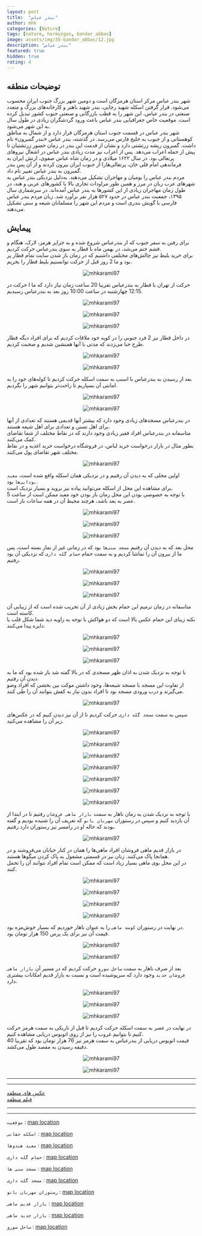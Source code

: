 ```yaml
---
layout: post
title:  "بندر عباس"
author: mhk
categories: [Nature]
tags: [nature, hormuzgan, bandar_abbas]
image: assets/img/35-bandar_abbas/12.jpg
description: "بندر عباس"
featured: true
hidden: true
rating: 4
---
```


## توضیحات منطقه
شهر بندر عباس مرکز استان هرمزگان است و دومین شهر بزرگ جنوب ایران محسوب می‌شود. قرار گرفتن اسکله شهید رجایی، بندر شهید باهنر و کارخانه‌های بزرگ و متعدد صنعتی در بندر عباس، این شهر را به قطب بازرگانی و صنعتی جنوب کشور تبدیل کرده است. موقعیت خاص جغرافیایی بندر عباس باعث ورود گردشگران زیادی در طول سال به این شهر می‌شود.  
شهر بندر عباس در قسمت جنوب استان هرمزگان قرار دارد و از شمال به مناطق کوهستانی و از جنوب به خلیج فارس می‌رسد. در گذشته، بندر عباس «بندر گمبرون» نام داشت. گمبرون ریشه زرتشتی دارد و نشان از قدمت این بندر در زمان حضور زرتشتیان تا پیش از حمله اعراب می‌دهد. پس از اعراب نیز مدت زیادی بندر عباس در اشغال نیروهای پرتغالی بود. در سال ۱۶۲۲ میلادی و در زمان شاه عباس صفوی، ارتش ایران به فرماندهی امام قلی خان، پرتغالی‌هارا از جنوب ایران بیرون کردند و از آن پس بندر گمبرون به بندر عباس تغییر نام داد.  
مردم بندر عباس را بومیان و مهاجران تشکیل می‌دهند. به‌دلیل نزدیکی بندر عباس به شهرهای عرب زبان در مرز و همین طور مراودات تجاری بالا با کشورهای عربی و هند، در طول زمان مهاجران زیادی از این کشورها به بندر عباس آمده‌اند. در سرشماری سال ۱۳۹۵، جمعیت بندر عباس در حدود ۵۲۷ هزار نفر برآورد شد. زبان مردم بندر عباس فارسی با گویش بندری است و مردم این شهر را مسلمانان شیعه و سنی تشکیل می‌دهند.  

## پیمایش
برای رفتن به سفر جنوب که از بندرعباس شروع شده و به جزایر هرمز، لارک، هنگام و قشم ختم می‌شد، در بهمن ماه با قطار به سوی بندرعباس حرکت کردیم.  
برای خرید بلیط نیز چالش‌های مختلفی داشتیم که در زمان باز شدن سایت تمام قطار پر بود و ما 2 روز قبل از حرکت توانستیم بلیط قطار را بخریم.  

<p align="center">
  <img src="/assets/img/35-bandar_abbas/01.jpg" alt="mhkarami97" />
</p>

حرکت از تهران با قطار به بندرعباس تقریبا 20 ساعت زمان نیاز دارد که ما ا حرکت در 12:15 چهارشنبه در ساعت 10:00 روز بعد به بندرعباس رسیدیم.  

<p align="center">
  <img src="/assets/img/35-bandar_abbas/02.jpg" alt="mhkarami97" />
</p>

<p align="center">
  <img src="/assets/img/35-bandar_abbas/03.jpg" alt="mhkarami97" />
</p>

<p align="center">
  <img src="/assets/img/35-bandar_abbas/04.jpg" alt="mhkarami97" />
</p>

در داخل قطار نیز 2 فرد جنوبی را در کوپه خود ملاقات کردیم که برای افراد دیگه قطار طرح حنا می‌زدند که مدتی با آنها همنشین شدیم و صحبت کردیم.  

<p align="center">
  <img src="/assets/img/35-bandar_abbas/05.jpg" alt="mhkarami97" />
</p>

<p align="center">
  <img src="/assets/img/35-bandar_abbas/06.jpg" alt="mhkarami97" />
</p>

بعد از رسیدن به بندرعباس با اسنپ به سمت اسکله حرکت کردیم تا کوله‌های خود را به امانتی آن بسپاریم تا راحت‌تر بتوانیم شهر را بگردیم.  

<p align="center">
  <img src="/assets/img/35-bandar_abbas/07.jpg" alt="mhkarami97" />
</p>

<p align="center">
  <img src="/assets/img/35-bandar_abbas/08.jpg" alt="mhkarami97" />
</p>

در بندرعباس مسجدهای زیادی وجود دارد که بیشتر آنها قدیمی هستند که تعدادی از آنها برای اهل تسنن و تعدادی برای اهل شیعه هستند.  
متاسفانه در بندرعباس افراد فقیر زیادی وجود دارند که در نقاط مختلف از شما تقاضای کمک می‌کنند.  
بطور مثال در بازار درخواست خرید لباس، در فروشگاه درخواست خرید اغذیه و در نقاط مختلف شهر تقاضای پول می‌کنند.  

<p align="center">
  <img src="/assets/img/35-bandar_abbas/09.jpg" alt="mhkarami97" />
</p>

اولین محلی که به دیدن آن رفتیم و در نزدیکی همان اسکله واقع شده است، `معبد بودایی‌ها` بود.  
برای مشاهده این محل از اسکله می‌توانید پیاده نیز بروید و بسیار نزدیک است.  
با توجه به خصوصی بودن این محل زمان باز بودن خود معبد ممکن است از ساعت 5 عصر به بعد باشد، هرچند محیط آن در همه ساعات باز است.  

<p align="center">
  <img src="/assets/img/35-bandar_abbas/10.jpg" alt="mhkarami97" />
</p>

<p align="center">
  <img src="/assets/img/35-bandar_abbas/11.jpg" alt="mhkarami97" />
</p>

<p align="center">
  <img src="/assets/img/35-bandar_abbas/12.jpg" alt="mhkarami97" />
</p>

محل بعد که به دیدن آن رفتیم `مسجد سنی‌ها` بود که در زمانی غیر از نماز بسته است، پس ما از بیرون آن را تماشا کردیم و به سمت حمام `حمام گله داری` که نزدیکی آن بود رفتیم.  

<p align="center">
  <img src="/assets/img/35-bandar_abbas/13.jpg" alt="mhkarami97" />
</p>

<p align="center">
  <img src="/assets/img/35-bandar_abbas/14.jpg" alt="mhkarami97" />
</p>

<p align="center">
  <img src="/assets/img/35-bandar_abbas/15.jpg" alt="mhkarami97" />
</p>

متاسفانه در زمان ترمیم این حمام بخش زیادی از آن تخریب شده است که از زیبایی آن کاسته است.  
نکته زیبای این حمام عکس بالا است که دو هواکش با توجه به زاویه دید شما شکل قلب یا دایره پیدا می‌کنند.  

<p align="center">
  <img src="/assets/img/35-bandar_abbas/16.jpg" alt="mhkarami97" />
</p>

<p align="center">
  <img src="/assets/img/35-bandar_abbas/17.jpg" alt="mhkarami97" />
</p>

<p align="center">
  <img src="/assets/img/35-bandar_abbas/18.jpg" alt="mhkarami97" />
</p>

با توجه به نزدیک شدن به اذان ظهر مسجدی که در بالا گفته شد باز شده بود که ما به دیدن آن رفتیم.  
از تفاوت این مسجد با مسجد شیعه‌ها، وجود داشتن موکت بین بخشی که افراد وضو می‌گیرند و درب ورودی مسجد بود تا افراد بدون نیاز به کفش بتوانند آن را طی کنند.  

<p align="center">
  <img src="/assets/img/35-bandar_abbas/19.jpg" alt="mhkarami97" />
</p>

سپس به سمت `مسجد گله داری` حرکت کردیم تا از آن نیز دیدن کنیم که در عکس‌های زیر آن را مشاهده می‌کنید.  

<p align="center">
  <img src="/assets/img/35-bandar_abbas/20.jpg" alt="mhkarami97" />
</p>

<p align="center">
  <img src="/assets/img/35-bandar_abbas/21.jpg" alt="mhkarami97" />
</p>

<p align="center">
  <img src="/assets/img/35-bandar_abbas/22.jpg" alt="mhkarami97" />
</p>

<p align="center">
  <img src="/assets/img/35-bandar_abbas/23.jpg" alt="mhkarami97" />
</p>

<p align="center">
  <img src="/assets/img/35-bandar_abbas/24.jpg" alt="mhkarami97" />
</p>

<p align="center">
  <img src="/assets/img/35-bandar_abbas/25.jpg" alt="mhkarami97" />
</p>

<p align="center">
  <img src="/assets/img/35-bandar_abbas/26.jpg" alt="mhkarami97" />
</p>

با توجه به نزدیک شدن به زمان ناهار به سمت `بازار ماهی فروشان` رفتیم تا در ابتدا از آن بازدید کنیم و سپس در رستوران `مهربان بانو` که تعریف آن را شنیده بودیم و گفته بودند که خاله او در رامسر نیز رستوران دارد رفتیم.  

<p align="center">
  <img src="/assets/img/35-bandar_abbas/27.jpg" alt="mhkarami97" />
</p>

در بازار قدیم ماهی فروشان افراد ماهی‌ها را همان در کنار خیابان می‌فروشند و در همانجا پاک می‌کنند. زنان نیز در قسمتی مشغول به پاک کردن میگوها هستند.  
در این محل بوی ماهی بسیار زیاد است که ممکن است تمام افراد نتوانند آن را تحمل کنند.  

<p align="center">
  <img src="/assets/img/35-bandar_abbas/28.jpg" alt="mhkarami97" />
</p>

<p align="center">
  <img src="/assets/img/35-bandar_abbas/29.jpg" alt="mhkarami97" />
</p>

<p align="center">
  <img src="/assets/img/35-bandar_abbas/30.jpg" alt="mhkarami97" />
</p>

<p align="center">
  <img src="/assets/img/35-bandar_abbas/31.jpg" alt="mhkarami97" />
</p>

در نهایت در رستوران `کوسه ماهی` را به عنوان ناهار خوردیم که بسیار خوش‌مزه بود.  
قیمت آن نیز برای یک پرس 150 هزار تومان بود.  

<p align="center">
  <img src="/assets/img/35-bandar_abbas/32.jpg" alt="mhkarami97" />
</p>

<p align="center">
  <img src="/assets/img/35-bandar_abbas/33.jpg" alt="mhkarami97" />
</p>

بعد از صرف ناهار به سمت `ساحل سورو` حرکت کردیم که در مسیر آن `بازار ماهی فروشان جدید` وجود دارد که سرپوشیده است و نسبت به بازار قدیم امکانات بیشتری دارد.  

<p align="center">
  <img src="/assets/img/35-bandar_abbas/34.jpg" alt="mhkarami97" />
</p>

<p align="center">
  <img src="/assets/img/35-bandar_abbas/35.jpg" alt="mhkarami97" />
</p>

<p align="center">
  <img src="/assets/img/35-bandar_abbas/36.jpg" alt="mhkarami97" />
</p>

در نهایت در عصر به سمت اسکله حرکت کردیم تا قبل از تاریکی به سمت هرمز حرکت کنیم تا بتوانیم غروب را نیز از روی اتوبوس دریایی مشاهده کنیم.  
قیمت اتوبوس دریایی از بندرعباس به سمت هرمز نیز 76 هزار تومان بود که تقریبا 40 دقیقه رسیدن به مقصد طول می‌کشد.  

<p align="center">
  <img src="/assets/img/35-bandar_abbas/37.jpg" alt="mhkarami97" />
</p>

<p align="center">
  <img src="/assets/img/35-bandar_abbas/38.jpg" alt="mhkarami97" />
</p>

---
---

[عکس های منطقه](https://www.instagram.com/p/CaFMqM3sP7x/)  
[فیلم منطقه](https://www.instagram.com/p/CaL8xxQjVo6/)  

---
---

`موقعیت` : [map location](https://www.google.com/maps/place/Bandar+Abbas,+Hormozgan+Province/data=!4m2!3m1!1s0x3ef9d4119f611bfb:0x85c1a67fb6c37545?sa=X&ved=2ahUKEwiblIPnkov2AhURwKQKHQsuB0oQ8gF6BAguEAE)  

`اسکله حقانی` : [map location](https://www.google.com/maps/place/%D8%A7%D8%B3%DA%A9%D9%84%D9%87+%D8%AD%D9%82%D8%A7%D9%86%DB%8C%E2%80%AD/@27.1759501,56.2769786,15.99z/data=!4m13!1m7!3m6!1s0x3ef9d4119f611bfb:0x85c1a67fb6c37545!2sBandar+Abbas,+Hormozgan+Province!3b1!8m2!3d27.1832216!4d56.2666455!3m4!1s0x3ef9d5965a0199eb:0xad24bca00bdfe5d8!8m2!3d27.1733949!4d56.280201)  

`معبد هندوها` : [map location](https://www.google.com/maps/place/Hindu+Temple/@27.1798147,56.2736718,15.99z/data=!4m13!1m7!3m6!1s0x3ef9d4119f611bfb:0x85c1a67fb6c37545!2sBandar+Abbas,+Hormozgan+Province!3b1!8m2!3d27.1832216!4d56.2666455!3m4!1s0x3ef9d43b78147b3b:0xa06275bcaefbb57c!8m2!3d27.180863!4d56.2791806)  

`حمام گله داری` : [map location](https://www.google.com/maps/place/Galedari+historical+Bath+musuem/@27.176826,56.2732019,18.07z/data=!4m13!1m7!3m6!1s0x3ef9d4119f611bfb:0x85c1a67fb6c37545!2sBandar+Abbas,+Hormozgan+Province!3b1!8m2!3d27.1832216!4d56.2666455!3m4!1s0x0:0x85f059b94f35ff62!8m2!3d27.1770775!4d56.2739935)  

`مسجد سنی ها` : [map location](https://www.google.com/maps/place/Sunni+Jame+Mosque/@27.1768165,56.2740863,18.85z/data=!4m13!1m7!3m6!1s0x3ef9d4119f611bfb:0x85c1a67fb6c37545!2sBandar+Abbas,+Hormozgan+Province!3b1!8m2!3d27.1832216!4d56.2666455!3m4!1s0x3ef9d4399760fbb5:0xedbbb41f67101f3!8m2!3d27.1771412!4d56.2750057)  

`مسجد گله داری` : [map location](https://www.google.com/maps/place/Gallehdari+Historical+Mosque/@27.1769907,56.2722553,18.85z/data=!4m13!1m7!3m6!1s0x3ef9d4119f611bfb:0x85c1a67fb6c37545!2sBandar+Abbas,+Hormozgan+Province!3b1!8m2!3d27.1832216!4d56.2666455!3m4!1s0x3ef9d438913e6d99:0xf259ac9eb299ed40!8m2!3d27.1775824!4d56.2717396)  

`رستوران مهربان بانو` : [map location](https://www.google.com/maps/place/%D8%B1%D8%B3%D8%AA%D9%88%D8%B1%D8%A7%D9%86+%D9%85%D9%87%D8%B1%D8%A8%D8%A7%D9%86+%D8%A8%D8%A7%D9%86%D9%88%E2%80%AD/@27.1733982,56.2654871,19.11z/data=!4m13!1m7!3m6!1s0x3ef9d4119f611bfb:0x85c1a67fb6c37545!2sBandar+Abbas,+Hormozgan+Province!3b1!8m2!3d27.1832216!4d56.2666455!3m4!1s0x3ef9d5f121b151eb:0x2549f7e03f99c843!8m2!3d27.1737559!4d56.2656909)  

`بازار قدیم ماهی` : [map location](https://www.google.com/maps/place/27%C2%B010'24.4%22N+56%C2%B015'56.9%22E/@27.1733982,56.2654871,19.11z/data=!4m14!1m7!3m6!1s0x3ef9d4119f611bfb:0x85c1a67fb6c37545!2sBandar+Abbas,+Hormozgan+Province!3b1!8m2!3d27.1832216!4d56.2666455!3m5!1s0x0:0xf9de08db4be4bfb!7e2!8m2!3d27.1734379!4d56.2658116)  

`بازار جدید ماهی` : [map location](https://www.google.com/maps/place/Fishland67/@27.1721065,56.2633202,19z/data=!4m13!1m7!3m6!1s0x3ef9d4119f611bfb:0x85c1a67fb6c37545!2sBandar+Abbas,+Hormozgan+Province!3b1!8m2!3d27.1832216!4d56.2666455!3m4!1s0x3ef9d53d8d57fc9d:0xefbdcae3cd2648c!8m2!3d27.1720372!4d56.2636172)  

`ساحل سورو` : [map location](https://www.google.com/maps/place/Suru+Beach/@27.1666951,56.2501345,16.66z/data=!4m13!1m7!3m6!1s0x3ef9d4119f611bfb:0x85c1a67fb6c37545!2sBandar+Abbas,+Hormozgan+Province!3b1!8m2!3d27.1832216!4d56.2666455!3m4!1s0x3ef9d4570cfcbf89:0x4f33d4788cf70cf6!8m2!3d27.1648208!4d56.2468806)  
